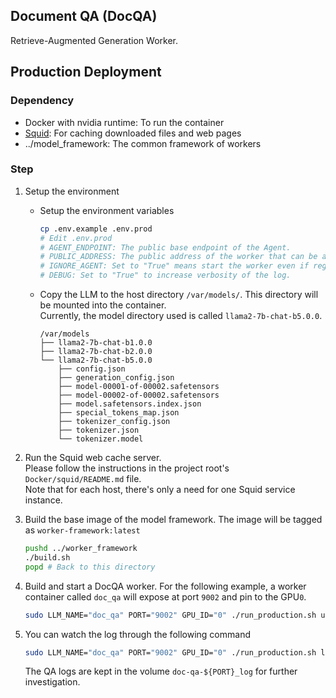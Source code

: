 Document QA (DocQA)
---
Retrieve-Augmented Generation Worker.

## Production Deployment
### Dependency

- Docker with nvidia runtime: To run the container
- [Squid](http://www.squid-cache.org/): For caching downloaded files and web pages
- ../model_framework: The common framework of workers

### Step

1. Setup the environment
    - Setup the environment variables
        ```bash
        cp .env.example .env.prod
        # Edit .env.prod
        # AGENT_ENDPOINT: The public base endpoint of the Agent.
        # PUBLIC_ADDRESS: The public address of the worker that can be accessed by the Agent.
        # IGNORE_AGENT: Set to "True" means start the worker even if registration failed.
        # DEBUG: Set to "True" to increase verbosity of the log.
        ```
    - Copy the LLM to the host directory `/var/models/`. This directory will be mounted into the container.  
      Currently, the model directory used is called `llama2-7b-chat-b5.0.0`.
        ```
        /var/models
        ├── llama2-7b-chat-b1.0.0
        ├── llama2-7b-chat-b2.0.0
        └── llama2-7b-chat-b5.0.0
            ├── config.json
            ├── generation_config.json
            ├── model-00001-of-00002.safetensors
            ├── model-00002-of-00002.safetensors
            ├── model.safetensors.index.json
            ├── special_tokens_map.json
            ├── tokenizer_config.json
            ├── tokenizer.json
            └── tokenizer.model
        ```

2. Run the Squid web cache server.  
   Please follow the instructions in the project root's `Docker/squid/README.md` file.  
   Note that for each host, there's only a need for one Squid service instance.

3. Build the base image of the model framework. The image will be tagged as `worker-framework:latest`

    ```bash
    pushd ../worker_framework
    ./build.sh
    popd # Back to this directory
    ```

4. Build and start a DocQA worker. For the following example, a worker container called `doc_qa` will expose at port `9002` and pin to the GPU`0`.
    ```bash
    sudo LLM_NAME="doc_qa" PORT="9002" GPU_ID="0" ./run_production.sh up -d --build --force-recreate
    ```

5. You can watch the log through the following command
    ```bash
    sudo LLM_NAME="doc_qa" PORT="9002" GPU_ID="0" ./run_production.sh logs -f
    ```
    The QA logs are kept in the volume `doc-qa-${PORT}_log` for further investigation.